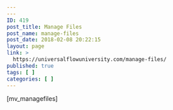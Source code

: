 ```yaml
---
---
ID: 419
post_title: Manage Files
post_name: manage-files
post_date: 2018-02-08 20:22:15
layout: page
link: >
  https://universalflowuniversity.com/manage-files/
published: true
tags: [ ]
categories: [ ]
---
```

[mv_managefiles]